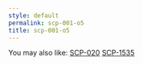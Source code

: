```yaml
---
style: default
permalink: scp-001-o5
title: scp-001-o5
---
```

You may also like:
[SCP-020](http://scp-wiki.net/scp-020)
[SCP-1535](http://scp-wiki.net/scp-1535)